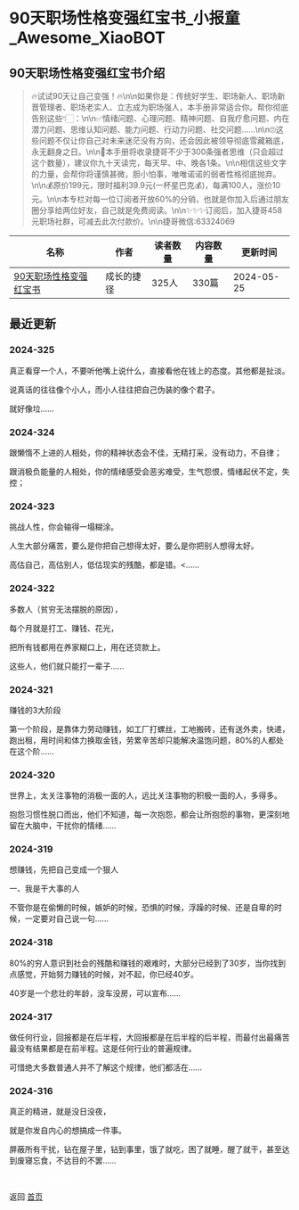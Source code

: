 # 90天职场性格变强红宝书_小报童_Awesome_XiaoBOT

## 90天职场性格变强红宝书介绍
> 🔥试试90天让自己变强！🔥\n\n如果你是：传统好学生、职场新人、职场新晋管理者、职场老实人、立志成为职场强人，本手册非常适合你。帮你彻底告别这些👇🏻：\n\n✅情绪问题、心理问题、精神问题、自我疗愈问题、内在潜力问题、思维认知问题、能力问题、行动力问题、社交问题……\n\n🙄这些问题不仅让你自己对未来迷茫没有方向，还会因此被领导彻底雪藏箱底，永无翻身之日。\n\n🥤本手册将收录捷哥不少于300条强者思维（只会超过这个数量），建议你九十天读完，每天早、中、晚各1条。\n\n相信这些文字的力量，会帮你将谨慎甚微，胆小怕事，唯唯诺诺的弱者性格彻底抛弃。\n\n💰原价199元，限时福利39.9元(一杯星巴克💰)，每满100人，涨价10元。\n\n本专栏对每一位订阅者开放60%的分销，也就是你加入后通过朋友圈分享给两位好友，自己就是免费阅读。\n\n✨✨✨订阅后，加入捷哥458元职场社群，可减去此次付款价。\n\n捷哥微信:63324069  
  


|名称|作者|读者数量|内容数量|更新时间|
|---|---|---|---|---|
|[90天职场性格变强红宝书](https://xiaobot.net/p/zhichang888?refer=0b133df9-27dc-423b-8101-639049001c13)|成长的捷径|325人|330篇|2024-05-25|

## 最近更新
### 2024-325

真正看穿一个人，不要听他嘴上说什么，直接看他在钱上的态度。其他都是扯淡。

说真话的往往像个小人，而小人往往把自己伪装的像个君子。

就好像垃......

### 2024-324

跟懒惰不上进的人相处，你的精神状态会不佳，无精打采，没有动力，不自律；

跟消极负能量的人相处，你的情绪感受会恶劣难受，生气怨恨，情绪起伏不定，失控；

### 2024-323

挑战人性，你会输得一塌糊涂。

人生大部分痛苦，要么是你把自己想得太好，要么是你把别人想得太好。

高估自己，高估别人，低估现实的残酷，都是错。<......

### 2024-322

多数人（贫穷无法摆脱的原因），

每个月就是打工、赚钱、花光，

把所有钱都用在养家糊口上，用在还贷款上。

这些人，他们就只能打一辈子......

### 2024-321

赚钱的3大阶段

第一个阶段，是靠体力劳动赚钱，如工厂打螺丝，工地搬砖，还有送外卖，快递，跑出租，用时间和体力换取金钱，劳累辛苦却只能解决温饱问题，80%的人都处在这个阶......

### 2024-320

世界上，太关注事物的消极一面的人，远比关注事物的积极一面的人，多得多。

抱怨习惯性脱口而出，他们不知道，每一次抱怨，都会让所抱怨的事物，更深刻地留在大脑中，干扰你的情绪......

### 2024-319

想赚钱，先把自己变成一个狠人

一、我是干大事的人

不管你是在偷懒的时候，嫉妒的时候，恐惧的时候，浮躁的时候、还是自卑的时候，一定要对自己说一句......

### 2024-318

80%的穷人意识到社会的残酷和赚钱的艰难时，大部分已经到了30岁，当你找到点感觉，开始努力赚钱的时候，对不起，你已经40岁。

40岁是一个悲壮的年龄，没车没房，可以宣布......

### 2024-317

做任何行业，回报都是在后半程，大回报都是在后半程的后半程，而最付出最痛苦最没有结果都是在前半程。这是任何行业的普遍规律。

可惜绝大多数普通人并不了解这个规律，他们都活在......

### 2024-316

真正的精进，就是没日没夜，

就是你发自内心的想搞成一件事。

屏蔽所有干扰，钻在屋子里，钻到事里，饿了就吃，困了就睡，醒了就干，甚至达到废寝忘食，不达目的不罢......


<a href="https://github.com/Reno9527/awesome-xiaobot" style="color: white; text-decoration: none;">awesome-xiaobot</a>

返回 [首页](../README.md)
